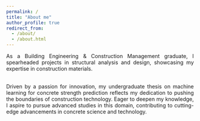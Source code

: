 ```yaml
---
permalink: /
title: "About me"
author_profile: true
redirect_from: 
  - /about/
  - /about.html
---
```


<div style="text-align: justify;">
As a Building Engineering & Construction Management graduate, I spearheaded projects in structural analysis and design, showcasing my expertise in construction materials.​

<br>Driven by a passion for innovation, my undergraduate thesis on machine learning for concrete strength prediction reflects my dedication to pushing the boundaries of construction technology. Eager to deepen my knowledge, I aspire to pursue advanced studies in this domain, contributing to cutting-edge advancements in concrete science and technology.
</div>

